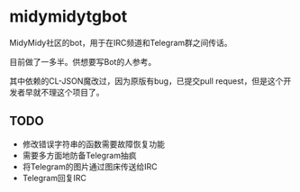 midymidytgbot
=============

MidyMidy社区的bot，用于在IRC频道和Telegram群之间传话。

目前做了一多半。供想要写Bot的人参考。

其中依赖的CL-JSON魔改过，因为原版有bug，已提交pull request，但是这个开发者早就不理这个项目了。

TODO
----

* 修改错误字符串的函数需要故障恢复功能
* 需要多方面地防备Telegram抽疯
* 将Telegram的图片通过图床传送给IRC
* Telegram回复IRC
